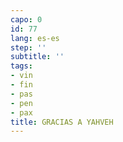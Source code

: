 ```yaml
---
capo: 0
id: 77
lang: es-es
step: ''
subtitle: ''
tags:
- vin
- fin
- pas
- pen
- pax
title: GRACIAS A YAHVEH
---
```

